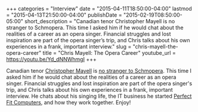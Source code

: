 +++
categories = "Interview"
date = "2015-04-11T18:50:00-04:00"
lastmod = "2015-04-13T21:50:00-04:00"
publishDate = "2015-02-19T08:50:00-05:00"
short_description = "Canadian tenor Christopher Mayell is no stranger to Schmopera. This time I asked him if he would chat about the realities of a career as an opera singer. Financial struggles and lost inspiration are part of the opera singer’s trip, and Chris talks about his own experiences in a frank, important interview."
slug = "chris-mayell-the-opera-career"
title = "Chris Mayell: The Opera Career"
youtube_url = https://youtu.be/Yd_dNNWhmgI
+++

Canadian tenor [Christopher Mayell](http://christophermayell.com/) is  [no stranger to Schmopera](http://schmopera.com/tag/christopher-mayell/). This time I asked him if he would chat about the realities of a career as an opera singer. Financial struggles and lost inspiration are part of the opera singer's trip, and Chris talks about his own experiences in a frank, important interview. He chats about his singing life, the IT business he started [Perfect Fit Computers](http://perfectfitcomputers.ca/), and how they work together. Enjoy!
